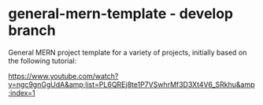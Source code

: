 # general-mern-template - develop branch

General MERN project template for a variety of projects, initially based on the following tutorial: 

https://www.youtube.com/watch?v=ngc9gnGgUdA&amp;list=PL6QREj8te1P7VSwhrMf3D3Xt4V6_SRkhu&amp;index=1